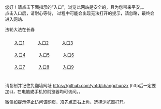 您好！请点击下面指示的“入口”，浏览此网站是安全的，且为您带来平安。。 <br/>
点击入口后，请耐心等待， 过程中可能会出现无法打开的提示，请忽略，最终会进入网站. </br>

法轮大法在长春<br/>
<div style="padding:10px"><a style="margin:20px" target="_blank" href="https://d1mt6lhxe12an4.cloudfront.net/2Qpsp?sgvcltan" id="ccLink1" rel="nofollow">入口1</a> <a target="_blank" style="margin:20px" href="https://d26f4c3wk5fl2l.cloudfront.net/2Qpsp?funhdygd" id="ccLink2" rel="nofollow">入口2</a> <a style="margin:20px" target="_blank" href="https://d1ggt9zux9rdvf.cloudfront.net/2Qpsp?iyvre" id="ccLink3" rel="nofollow">入口3</a></div>

<div style="padding:10px" ><a style="margin:20px" target="_blank" href="https://d1mt6lhxe12an4.cloudfront.net/2Qpsp?sgvcltan" id="ccLink4" rel="nofollow">入口4</a> <a style="margin:20px" href="https://d26f4c3wk5fl2l.cloudfront.net/2Qpsp?funhdygd" target="_blank" id="ccLink5" rel="nofollow">入口5</a> <a style="margin:20px" href="https://d1ggt9zux9rdvf.cloudfront.net/2Qpsp?iyvre" target="_blank" id="ccLink6" rel="nofollow">入口6</a></div>

<div style="padding:10px"><a style="margin:20px" target="_blank" href="https://d1mt6lhxe12an4.cloudfront.net/2Qpsp?sgvcltan" id="ccLink7" rel="nofollow">入口7</a> <a style="margin:20px" href="https://d26f4c3wk5fl2l.cloudfront.net/2Qpsp?funhdygd" target="_blank" id="ccLink8" rel="nofollow">入口8</a> <a style="margin:20px" target="_blank" href="https://d1ggt9zux9rdvf.cloudfront.net/2Qpsp?iyvre" id="ccLink9" rel="nofollow">入口9</a></div>

<br/>



请复制并记住免翻墙网址 https://github.com/yntd/changchunzx (http后一定要加s)，在电脑或手机的浏览器均可访问。。<br/>

微信如提示停止访问该网页，须先点击右上角，选择浏览器打开。
